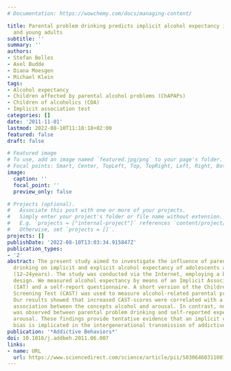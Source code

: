 ```yaml
---
# Documentation: https://wowchemy.com/docs/managing-content/

title: Parental problem drinking predicts implicit alcohol expectancy in adolescents
  and young adults
subtitle: ''
summary: ''
authors:
- Stefan Belles
- Axel Budde
- Diana Moesgen
- Michael Klein
tags:
- Alcohol expectancy
- Children affected by parental alcohol problems (ChAPAPs)
- Children of alcoholics (COA)
- Implicit association test
categories: []
date: '2011-11-01'
lastmod: 2022-08-10T11:18:18+02:00
featured: false
draft: false

# Featured image
# To use, add an image named `featured.jpg/png` to your page's folder.
# Focal points: Smart, Center, TopLeft, Top, TopRight, Left, Right, BottomLeft, Bottom, BottomRight.
image:
  caption: ''
  focal_point: ''
  preview_only: false

# Projects (optional).
#   Associate this post with one or more of your projects.
#   Simply enter your project's folder or file name without extension.
#   E.g. `projects = ["internal-project"]` references `content/project/deep-learning/index.md`.
#   Otherwise, set `projects = []`.
projects: []
publishDate: '2022-08-10T13:03:34.915847Z'
publication_types:
- '2'
abstract: The present study aimed to investigate the influence of parental problem
  drinking on implicit and explicit alcohol expectancy of adolescents and young adults
  (12–24years). The study was conducted via the Internet, employing a between-subjects
  design. We measured alcohol expectancy by means of an Implicit Association Test
  (IAT) and a self-report questionnaire. A short version of the Children of Alcoholics
  Screening Test (CAST) was used to measure alcohol-related parental problem behavior.
  Our results showed that increased CAST-scores were correlated with a stronger implicit
  association between the concepts alcohol and arousal. In contrast, no such relationship
  was observed between parental problem drinking and self-reported expectancy of alcohol
  arousal. These findings provide tentative evidence that an implicit cognitive processing
  bias is implicated in the intergenerational transmission of addictive behaviors.
publication: '*Addictive Behaviors*'
doi: 10.1016/j.addbeh.2011.06.007
links:
- name: URL
  url: https://www.sciencedirect.com/science/article/pii/S0306460311001870
---
```

